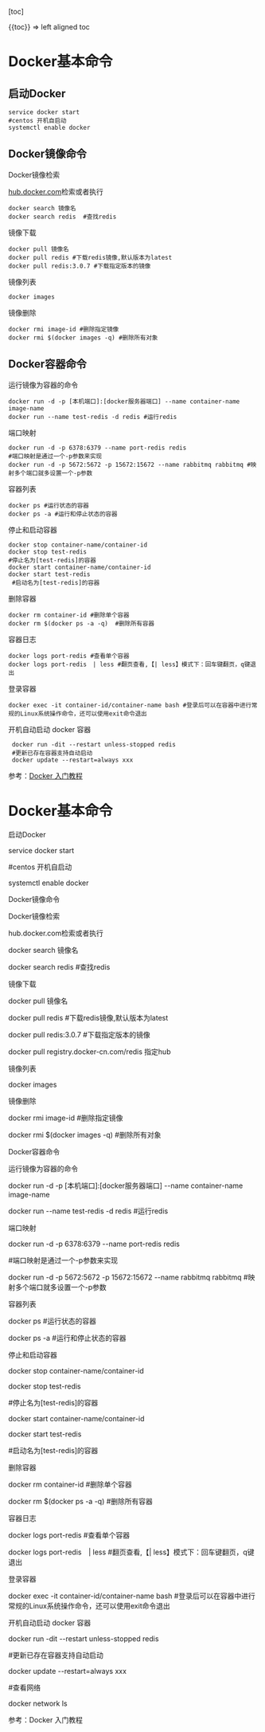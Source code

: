 [toc]

{{toc}} => left aligned toc


[^1]: This is a footnote.

# Docker基本命令

## 启动Docker

```
service docker start
#centos 开机自启动
systemctl enable docker

```

## Docker镜像命令

Docker镜像检索

[hub.docker.com](/hub.docker.com)检索或者执行

```
docker search 镜像名
docker search redis  #查找redis
```

镜像下载

```
docker pull 镜像名
docker pull redis #下载redis镜像,默认版本为latest
docker pull redis:3.0.7 #下载指定版本的镜像
```

镜像列表

```
docker images
```

镜像删除

```
docker rmi image-id #删除指定镜像
docker rmi $(docker images -q) #删除所有对象
```

## Docker容器命令

运行镜像为容器的命令

```
docker run -d -p [本机端口]:[docker服务器端口] --name container-name image-name
docker run --name test-redis -d redis #运行redis
```

端口映射

```
docker run -d -p 6378:6379 --name port-redis redis 
#端口映射是通过一个-p参数来实现
docker run -d -p 5672:5672 -p 15672:15672 --name rabbitmq rabbitmq #映射多个端口就多设置一个-p参数
```

容器列表

```
docker ps #运行状态的容器
docker ps -a #运行和停止状态的容器
```

停止和启动容器

```
docker stop container-name/container-id
docker stop test-redis 
#停止名为[test-redis]的容器
docker start container-name/container-id
docker start test-redis
 #启动名为[test-redis]的容器
```

删除容器

```
docker rm container-id #删除单个容器
docker rm $(docker ps -a -q)  #删除所有容器
```

容器日志

```
docker logs port-redis #查看单个容器
docker logs port-redis　| less #翻页查看,【| less】模式下：回车键翻页，q键退出
```

登录容器

```
docker exec -it container-id/container-name bash #登录后可以在容器中进行常规的Linux系统操作命令，还可以使用exit命令退出
```


开机自动启动 docker 容器

```
 docker run -dit --restart unless-stopped redis
 #更新已存在容器支持自动启动
 docker update --restart=always xxx
```




参考：[Docker 入门教程](https://blog.csdn.net/xiaolyuh123/article/details/72528860)









# Docker基本命令

启动Docker

service docker start

\#centos 开机自启动

systemctl enable docker

Docker镜像命令

Docker镜像检索

hub.docker.com检索或者执行

docker search 镜像名

docker search redis  #查找redis

镜像下载

docker pull 镜像名

docker pull redis #下载redis镜像,默认版本为latest

docker pull redis:3.0.7 #下载指定版本的镜像

docker pull registry.docker-cn.com/redis 指定hub

镜像列表

docker images

镜像删除

docker rmi image-id #删除指定镜像

docker rmi $(docker images -q) #删除所有对象

Docker容器命令

运行镜像为容器的命令

docker run -d -p [本机端口]:[docker服务器端口] --name container-name image-name

docker run --name test-redis -d redis #运行redis

端口映射

docker run -d -p 6378:6379 --name port-redis redis 

\#端口映射是通过一个-p参数来实现

docker run -d -p 5672:5672 -p 15672:15672 --name rabbitmq rabbitmq #映射多个端口就多设置一个-p参数

容器列表

docker ps #运行状态的容器

docker ps -a #运行和停止状态的容器

停止和启动容器

docker stop container-name/container-id

docker stop test-redis 

\#停止名为[test-redis]的容器

docker start container-name/container-id

docker start test-redis

 \#启动名为[test-redis]的容器

删除容器

docker rm container-id #删除单个容器

docker rm $(docker ps -a -q)  #删除所有容器

容器日志

docker logs port-redis #查看单个容器

docker logs port-redis　| less #翻页查看,【| less】模式下：回车键翻页，q键退出

登录容器

docker exec -it container-id/container-name bash #登录后可以在容器中进行常规的Linux系统操作命令，还可以使用exit命令退出

开机自动启动 docker 容器

 docker run -dit --restart unless-stopped redis

 \#更新已存在容器支持自动启动

 docker update --restart=always xxx

\#查看网络

docker network ls

参考：Docker 入门教程

